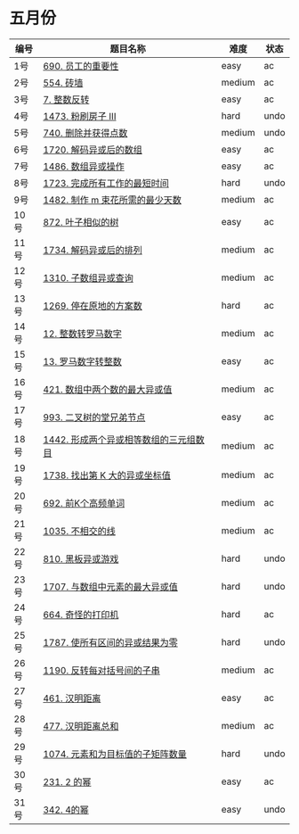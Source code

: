 # 五月份

**编号**|**题目名称**|**难度**|**状态**
--------|------------|--------|--------
1号|[690. 员工的重要性](./第1题%20690.%20员工的重要性)|easy|ac
2号|[554. 砖墙](./第2题%20554.%20砖墙)|medium|ac
3号|[7. 整数反转](./第3题%207.%20整数反转)|easy|ac
4号|[1473. 粉刷房子 III](./第4题%201473.%20粉刷房子%20III)|hard|undo
5号|[740. 删除并获得点数](./第5题%20740.%20删除并获得点数)|medium|undo
6号|[1720. 解码异或后的数组](./第6题%201720.%20解码异或后的数组)|easy|ac
7号|[1486. 数组异或操作](./第7题%201486.%20数组异或操作)|easy|ac
8号|[1723. 完成所有工作的最短时间](./第8题%201723.%20完成所有工作的最短时间)|hard|undo
9号|[1482. 制作 m 束花所需的最少天数](./第9题%201482.%20制作%20m%20束花所需的最少天数)|medium|ac
10号|[872. 叶子相似的树](./第10题%20872.%20叶子相似的树)|easy|ac
11号|[1734. 解码异或后的排列](./第11题%201734.%20解码异或后的排列)|medium|ac
12号|[1310. 子数组异或查询](./第12题%201310.%20子数组异或查询)|medium|ac
13号|[1269. 停在原地的方案数](./第13题%201269.%20停在原地的方案数)|hard|ac
14号|[12. 整数转罗马数字](./第14题%2012.%20整数转罗马数字)|medium|ac
15号|[13. 罗马数字转整数](./第15题%2013.%20罗马数字转整数)|easy|ac
16号|[421. 数组中两个数的最大异或值](./第16题%20421.%20数组中两个数的最大异或值)|medium|ac
17号|[993. 二叉树的堂兄弟节点](./第17题%20993.%20二叉树的堂兄弟节点)|easy|ac
18号|[1442. 形成两个异或相等数组的三元组数目](./第18题%201442.%20形成两个异或相等数组的三元组数目)|medium|ac
19号|[1738. 找出第 K 大的异或坐标值](./第19题%201738.%20找出第%20K%20大的异或坐标值)|medium|ac
20号|[692. 前K个高频单词](./第20题%20692.%20前K个高频单词)|medium|ac
21号|[1035. 不相交的线](./第21题%201035.%20不相交的线)|medium|ac
22号|[810. 黑板异或游戏](./第22题%20810.%20黑板异或游戏)|hard|undo
23号|[1707. 与数组中元素的最大异或值](./第23题%201707.%20与数组中元素的最大异或值)|hard|undo
24号|[664. 奇怪的打印机](./第24题%20664.%20奇怪的打印机)|hard|ac
25号|[1787. 使所有区间的异或结果为零](./第25题%201787.%20使所有区间的异或结果为零)|hard|undo
26号|[1190. 反转每对括号间的子串](./第26题%201190.%20反转每对括号间的子串)|medium|ac
27号|[461. 汉明距离](./第27题%20461.%20汉明距离)|easy|ac
28号|[477. 汉明距离总和](./第28题%20477.%20汉明距离总和)|medium|ac
29号|[1074. 元素和为目标值的子矩阵数量](./第29题%201074.%20元素和为目标值的子矩阵数量)|hard|undo
30号|[231. 2 的幂](./第30题%20231.%202%20的幂)|easy|ac
31号|[342. 4的幂](./第31题%20342.%204的幂)|easy|undo
